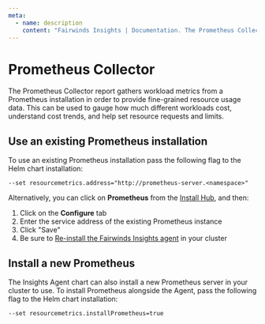```yaml
---
meta:
  - name: description
    content: "Fairwinds Insights | Documentation. The Prometheus Collector report provides fine-grained resource usage data. "
---
```

# Prometheus Collector

The Prometheus Collector report gathers workload metrics from a Prometheus installation
in order to provide fine-grained resource usage data. This can be used to gauge how much
different workloads cost, understand cost trends, and help set resource requests and limits.

## Use an existing Prometheus installation
To use an existing Prometheus installation pass the following flag to the Helm chart installation:
```
--set resourcemetrics.address="http://prometheus-server.<namespace>"
```

Alternatively, you can click on **Prometheus** from the [Install Hub](/run/agent/report-hub), and then:
1. Click on the **Configure** tab
2. Enter the service address of the existing Prometheus instance
3. Click "Save"
4. Be sure to [Re-install the Fairwinds Insights agent](/run/agent/installation) in your cluster

## Install a new Prometheus
The Insights Agent chart can also install a new Prometheus server in your cluster to use.
To install Prometheus alongside the Agent, pass the following flag to the Helm chart installation:
```
--set resourcemetrics.installPrometheus=true
```
